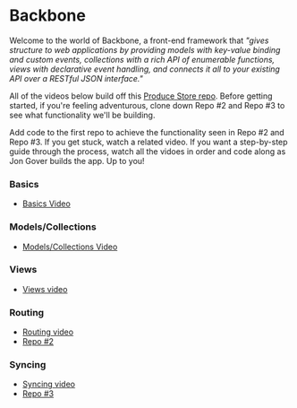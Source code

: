 # Backbone

Welcome to the world of Backbone, a front-end framework that _"gives structure to web applications by providing models with key-value binding and custom events, collections with a rich API of enumerable functions, views with declarative event handling, and connects it all to your existing API over a RESTful JSON interface."_

All of the videos below build off this [Produce Store repo](https://learn.co/lessons/11414). Before getting started, if you're feeling adventurous, clone down Repo #2 and Repo #3 to see what functionality we'll be building.

Add code to the first repo to achieve the functionality seen in Repo #2 and Repo #3. If you get stuck, watch a related video. If you want a step-by-step guide through the process, watch all the vidoes in order and code along as Jon Gover builds the app. Up to you!

### Basics

* [Basics Video](https://www.youtube.com/playlist?list=PLj148bJp5wiyKMxYka6m0pOfRzKzrQI5I)

### Models/Collections

* [Models/Collections Video](https://www.youtube.com/playlist?list=PLj148bJp5wixXYXZSjgTK6qasGM1HmrQ_)

### Views

* [Views video](https://www.youtube.com/playlist?list=PLj148bJp5wiyPX9aFIXE5plmxy2lVWTGN)

### Routing

* [Routing video](https://www.youtube.com/playlist?list=PLj148bJp5wixhi-s8ODPWSbnttvy6bZSQ)
* [Repo #2](https://github.com/jongrover/backbone-router-example)

### Syncing

* [Syncing video](https://www.youtube.com/playlist?list=PLj148bJp5wiw9J3BYOyzbcYuOtdT3MxVt)
* [Repo #3](https://learn.co/lessons/11415)



